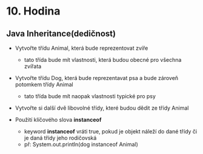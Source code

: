 # 10. Hodina

## Java Inheritance(dedičnost)


- Vytvořte třídu Animal, která bude reprezentovat zvíře
  - tato třída bude mít vlastnosti, která budou obecné pro všechna zvířata 
- Vytvořte třídu Dog, která bude reprezentavat psa a bude zároveň potomkem třídy Animal
  - tato třída bude mít naopak vlastnosti typické pro psy
- Vytvořte si další dvě libovolné třídy, které budou dědit ze třídy Animal


- Použití klíčového slova **instanceof**
  - keyword **instanceof** vráti true, pokud je objekt náleží do dané třídy či je daná třídy jeho rodičovská
  - př: System.out.println(dog instanceof Animal)
